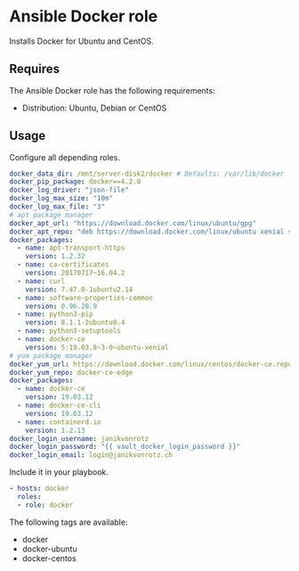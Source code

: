 # Ansible Docker role

Installs Docker for Ubuntu and CentOS.

## Requires

The Ansible Docker role has the following requirements:

* Distribution: Ubuntu, Debian or CentOS

## Usage

Configure all depending roles.

```yml
docker_data_dir: /mnt/server-disk2/docker # Defaults: /var/lib/docker
docker_pip_package: docker==4.2.0
docker_log_driver: "json-file"
docker_log_max_size: "10m"
docker_log_max_file: "3"
# apt package manager
docker_apt_url: "https://download.docker.com/linux/ubuntu/gpg"
docker_apt_repo: "deb https://download.docker.com/linux/ubuntu xenial stable"
docker_packages:
  - name: apt-transport-https
    version: 1.2.32
  - name: ca-certificates
    version: 20170717~16.04.2
  - name: curl
    version: 7.47.0-1ubuntu2.14
  - name: software-properties-common
    version: 0.96.20.9
  - name: python3-pip
    version: 8.1.1-2ubuntu0.4
  - name: python3-setuptools
  - name: docker-ce
    version: 5:19.03.8~3-0~ubuntu-xenial
# yum package manager
docker_yum_url: https://download.docker.com/linux/centos/docker-ce.repo
docker_yum_repo: docker-ce-edge
docker_packages:
  - name: docker-ce
    version: 19.03.12
  - name: docker-ce-cli
    version: 19.03.12
  - name: containerd.io
    version: 1.2.13
docker_login_username: janikvonrotz
docker_login_password: "{{ vault_docker_login_password }}"
docker_login_email: login@janikvonrotz.ch
```

Include it in your playbook.

```yml
- hosts: docker
  roles:
  - role: docker
```

The following tags are available:

* docker
* docker-ubuntu
* docker-centos